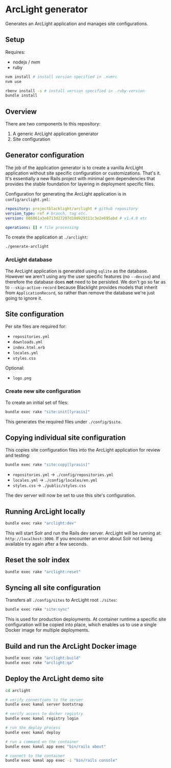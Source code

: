 # ArcLight generator

Generates an ArcLight application and manages site configurations.

## Setup

Requires:

- nodejs / nvm
- ruby

```bash
nvm install # install version specified in .nvmrc
nvm use

rbenv install -s # install version specified in .ruby-version
bundle install
```

## Overview

There are two components to this repository:

1. A generic ArcLight application generator
2. Site configuration

## Generator configuration

The job of the application generator is to create a vanilla ArcLight
application without site specific configuration or customizations.
That's it. It's essentially a new Rails project with minimal gem
dependencies that provides the stable foundation for layering in
deployment specific files.

Configuration for generating the ArcLight application is in
`config/arclight.yml`:

```yml
repository: projectblacklight/arclight # github repository
version_type: ref # branch, tag etc.
version: 086061a3e6713d27207d18d929311c3e2e695abd # v1.4.0 etc

operations: [] # file processing
```

To create the application at `./arclight`:

```bash
./generate-arclight
```

### ArcLight database

The ArcLight application is generated using `sqlite` as the database.
However we aren't using any the user specific features (no `--devise`)
and therefore the database does **not** need to be persisted. We
don't go so far as to `--skip-active-record` because Blacklight
provides models that inherit from `ApplicationRecord`, so rather than
remove the database we're just going to ignore it.

## Site configuration

Per site files are required for:

- `repositories.yml`
- `downloads.yml`
- `index.html.erb`
- `locales.yml`
- `styles.css`

Optional:

- `logo.png`

### Create new site configuration

To create an initial set of files:

```bash
bundle exec rake "site:init[lyrasis]"
```

This generates the required files under `./config/$site`.

## Copying individual site configuration

This copies site configuration files into the ArcLight application
for review and testing:

```bash
bundle exec rake "site:copy[lyrasis]"
```

- `repositories.yml` -> `./config/repositories.yml`
- `locales.yml` -> `./config/locales/en.yml`
- `styles.css` -> `./public/styles.css`

The dev server will now be set to use this site's configuration.

## Running ArcLight locally

```bash
bundle exec rake "arclight:dev"
```

This will start Solr and run the Rails dev server. ArcLight will be
running at: `http://localhost:3000`. If you encounter an error about
Solr not being available try again after a few seconds.

## Reset the solr index

```bash
bundle exec rake "arclight:reset"
```

## Syncing all site configuration

Transfers all `./config/sites` to ArcLight root `./sites`:

```bash
bundle exec rake "site:sync"
```

This is used for production deployments. At container runtime a
specific site configuration will be copied into place, which
enables us to use a single Docker image for multiple deployments.

## Build and run the ArcLight Docker image

```bash
bundle exec rake "arclight:build"
bundle exec rake "arclight:qa"
```

## Deploy the ArcLight demo site

```bash
cd arclight

# verify connections to the server
bundle exec kamal server bootstrap

# verify access to docker registry
bundle exec kamal registry login

# run the deploy process
bundle exec kamal deploy

# run a command on the container
bundle exec kamal app exec "bin/rails about"

# connect to the container
bundle exec kamal app exec -i "bin/rails console"
```
